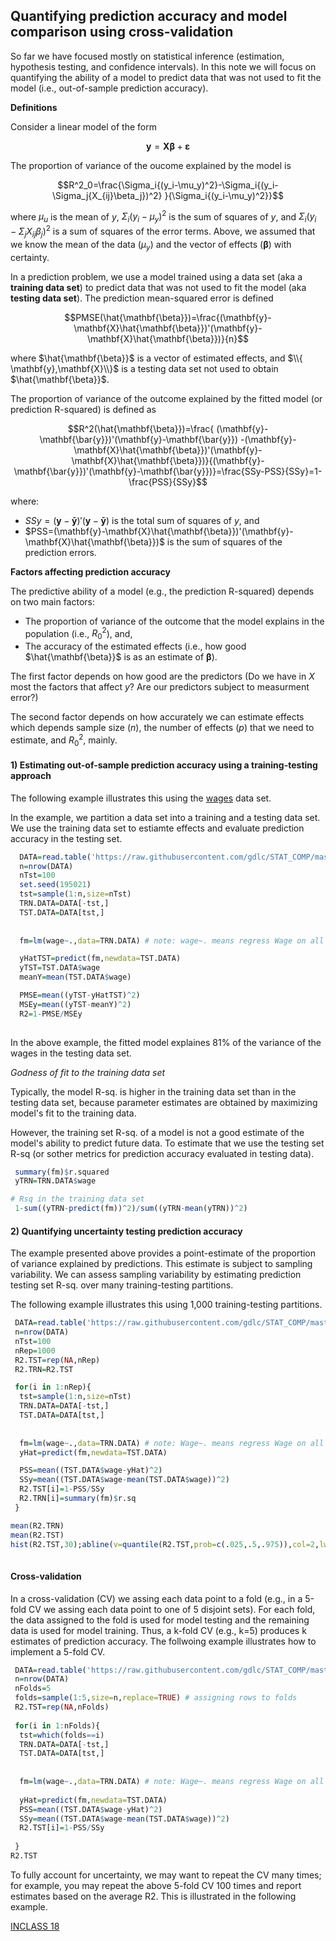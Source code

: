## Quantifying prediction accuracy and model comparison using cross-validation

So far we have focused mostly on statistical inference (estimation, hypothesis testing, and confidence intervals). In this note we will focus on quantifying the ability of a model to predict data that was not used to fit the model (i.e., out-of-sample prediction accuracy).

**Definitions**

Consider a linear model of the form

$$\mathbf{y}=\mathbf{X}\mathbf{\beta}+\mathbf{\varepsilon}$$

The proportion of variance of the oucome explained by the model is

$$R^2_0=\frac{\Sigma_i{(y_i-\mu_y)^2}-\Sigma_i{(y_i-\Sigma_j{X_{ij}\beta_j})^2} }{\Sigma_i{(y_i-\mu_y)^2}}$$

where $\mu_u$ is the mean of $y$, $\Sigma_i{(y_i-\mu_y)^2}$ is the sum of squares of $y$, and $\Sigma_i{(y_i-\Sigma_j{X_{ij}\beta_j})^2}$ is a sum of squares of the error terms.  Above,  we assumed that we know the mean of the data  ($\mu_y$) and the vector of effects ($\mathbf{\beta}$) with certainty.

In a prediction problem, we use a model trained using a data set (aka a **training data set**) to predict data that was not used to fit the model (aka **testing data set**). The prediction mean-squared error is defined

$$PMSE(\hat{\mathbf{\beta}})=\frac{(\mathbf{y}-\mathbf{X}\hat{\mathbf{\beta}})'(\mathbf{y}-\mathbf{X}\hat{\mathbf{\beta}})}{n}$$

where $\hat{\mathbf{\beta}}$ is a vector of estimated effects, and $\\{ \mathbf{y},\mathbf{X}\\}$ is a testing data set not used to obtain  $\hat{\mathbf{\beta}}$.

The proportion of variance of the outcome explained by the fitted model (or prediction R-squared) is defined as


$$R^2(\hat{\mathbf{\beta}})=\frac{ (\mathbf{y}-\mathbf{\bar{y}})'(\mathbf{y}-\mathbf{\bar{y}}) -(\mathbf{y}-\mathbf{X}\hat{\mathbf{\beta}})'(\mathbf{y}-\mathbf{X}\hat{\mathbf{\beta}})}{(\mathbf{y}-\mathbf{\bar{y}})'(\mathbf{y}-\mathbf{\bar{y}})}=\frac{SSy-PSS}{SSy}=1-\frac{PSS}{SSy}$$

where:

   - $SSy=(\mathbf{y}-\mathbf{\bar{y}})'(\mathbf{y}-\mathbf{\bar{y}})$ is the total sum of squares of $y$, and
   - $PSS=(\mathbf{y}-\mathbf{X}\hat{\mathbf{\beta}})'(\mathbf{y}-\mathbf{X}\hat{\mathbf{\beta}})$ is the sum of squares of the prediction errors.

**Factors affecting prediction accuracy**

The predictive ability of a model (e.g., the prediction R-squared) depends on two main factors: 

  - The proportion of variance of the outcome that the model explains in the population (i.e., $R^2_0$), and,
  - The accuracy of the estimated effects (i.e., how good $\hat{\mathbf{\beta}}$ is as an estimate of $\mathbf{\beta}$).
  
The first factor depends on how good are the predictors (Do we have in $X$ most the factors that affect $y$? Are our predictors subject to measurment error?) 

The second factor depends on how accurately we can estimate effects which depends sample size ($n$), the number of effects ($p$) that we need to estimate, and $R^2_0$, mainly.

#### 1) Estimating out-of-sample prediction accuracy using a training-testing approach

The following example illustrates this using the [wages](https://github.com/gdlc/STAT_COMP/blob/master/wages.txt) data set.

In the example, we partition a data set into a training and a testing data set. We use the training data set to estiamte effects and evaluate prediction accuracy in the testing set.

```r
  DATA=read.table('https://raw.githubusercontent.com/gdlc/STAT_COMP/master/DATA/wages.txt',header=T)
  n=nrow(DATA)
  nTst=100
  set.seed(195021) 
  tst=sample(1:n,size=nTst)
  TRN.DATA=DATA[-tst,]
  TST.DATA=DATA[tst,]
  
  
  fm=lm(wage~.,data=TRN.DATA) # note: wage~. means regress Wage on all the other variables in 'data'

  yHatTST=predict(fm,newdata=TST.DATA)
  yTST=TST.DATA$wage
  meanY=mean(TST.DATA$wage)

  PMSE=mean((yTST-yHatTST)^2)
  MSEy=mean((yTST-meanY)^2)
  R2=1-PMSE/MSEy
  
```

In the above example, the fitted model explaines 81% of the variance of the wages in the testing data set.

*Godness of fit to the training data set*

Typically, the model R-sq. is higher in the training data set than in the testing data set, because parameter estimates are obtained by maximizing model's fit to the training data. 

However, the training set R-sq. of a model is not a good estimate of the model's ability to predict future data. To estimate that we use the testing set R-sq (or sother metrics for prediction accuracy evaluated in testing data).

```r
 summary(fm)$r.squared
 yTRN=TRN.DATA$wage

# Rsq in the training data set
 1-sum((yTRN-predict(fm))^2)/sum((yTRN-mean(yTRN))^2)
```

#### 2) Quantifying uncertainty testing prediction accuracy

The example presented above  provides a point-estimate of the proportion of variance explained by predictions. This estimate is subject to sampling variability. We can assess sampling variability by estimating prediction testing set R-sq. over many training-testing partitions. 

The following example illustrates this using 1,000 training-testing partitions.

```r
 DATA=read.table('https://raw.githubusercontent.com/gdlc/STAT_COMP/master/DATA/wages.txt',header=T)
 n=nrow(DATA)
 nTst=100
 nRep=1000
 R2.TST=rep(NA,nRep)
 R2.TRN=R2.TST

 for(i in 1:nRep){
  tst=sample(1:n,size=nTst)
  TRN.DATA=DATA[-tst,]
  TST.DATA=DATA[tst,]
 
  
  fm=lm(wage~.,data=TRN.DATA) # note: Wage~. means regress Wage on all the other variables in 'data'
  yHat=predict(fm,newdata=TST.DATA)

  PSS=mean((TST.DATA$wage-yHat)^2)
  SSy=mean((TST.DATA$wage-mean(TST.DATA$wage))^2)
  R2.TST[i]=1-PSS/SSy
  R2.TRN[i]=summary(fm)$r.sq
 }

mean(R2.TRN)
mean(R2.TST)
hist(R2.TST,30);abline(v=quantile(R2.TST,prob=c(.025,.5,.975)),col=2,lwd=2,lty=2)
 
```


#### Cross-validation

In a cross-validation (CV) we assing each data point to a fold (e.g., in a 5-fold CV we assing each data point to one of 5 disjoint sets). For each fold, the data assigned to the fold is used for model testing  and the remaining data is used for model training. Thus, a k-fold CV (e.g., k=5) produces k estimates of prediction accuracy. The follwoing example illustrates how to implement a 5-fold CV.

```r
 DATA=read.table('https://raw.githubusercontent.com/gdlc/STAT_COMP/master/DATA/wages.txt',header=T)
 n=nrow(DATA)
 nFolds=5
 folds=sample(1:5,size=n,replace=TRUE) # assigning rows to folds
 R2.TST=rep(NA,nFolds)
 
 for(i in 1:nFolds){
  tst=which(folds==i)
  TRN.DATA=DATA[-tst,]
  TST.DATA=DATA[tst,]
 
 
  fm=lm(wage~.,data=TRN.DATA) # note: Wage~. means regress Wage on all the other variables in 'data'
  
  yHat=predict(fm,newdata=TST.DATA)
  PSS=mean((TST.DATA$wage-yHat)^2)
  SSy=mean((TST.DATA$wage-mean(TST.DATA$wage))^2)
  R2.TST[i]=1-PSS/SSy
  
 }
R2.TST
```

To fully account for uncertainty, we may want to repeat the CV many times; for example, you may repeat the above 5-fold CV 100 times and report estimates based on the average R2. This is illustrated in the following example.


[INCLASS 18](https://github.com/gdlc/STAT_COMP/blob/master/INCLASS/INCLASS_18.md)

